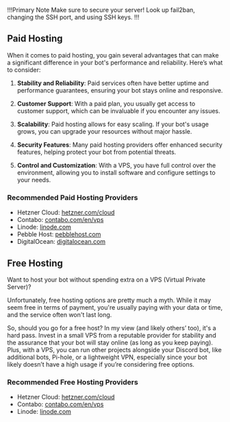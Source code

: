 !!!Primary Note
Make sure to secure your server! Look up fail2ban, changing the SSH port, and using SSH keys.
!!!
## Paid Hosting

When it comes to paid hosting, you gain several advantages that can make a significant difference in your bot's performance and reliability. Here’s what to consider:

1. **Stability and Reliability**: Paid services often have better uptime and performance guarantees, ensuring your bot stays online and responsive.

2. **Customer Support**: With a paid plan, you usually get access to customer support, which can be invaluable if you encounter any issues.

3. **Scalability**: Paid hosting allows for easy scaling. If your bot's usage grows, you can upgrade your resources without major hassle.

4. **Security Features**: Many paid hosting providers offer enhanced security features, helping protect your bot from potential threats.

5. **Control and Customization**: With a VPS, you have full control over the environment, allowing you to install software and configure settings to your needs.

### Recommended Paid Hosting Providers
- Hetzner Cloud: [hetzner.com/cloud](https://www.hetzner.com/cloud/)
- Contabo: [contabo.com/en/vps](https://contabo.com/en/vps/)
- Linode: [linode.com](https://www.linode.com/)
- Pebble Host: [pebblehost.com](https://pebblehost.com/)
- DigitalOcean: [digitalocean.com](https://www.digitalocean.com/)

## Free Hosting
Want to host your bot without spending extra on a VPS (Virtual Private Server)? 

Unfortunately, free hosting options are pretty much a myth. While it may seem free in terms of payment, you're usually paying with your data or time, and the service often won't last long.

So, should you go for a free host? In my view (and likely others’ too), it's a hard pass. Invest in a small VPS from a reputable provider for stability and the assurance that your bot will stay online (as long as you keep paying). Plus, with a VPS, you can run other projects alongside your Discord bot, like additional bots, Pi-hole, or a lightweight VPN, especially since your bot likely doesn’t have a high usage if you’re considering free options.

### Recommended Free Hosting Providers
- Hetzner Cloud: [hetzner.com/cloud](https://www.hetzner.com/cloud/)
- Contabo: [contabo.com/en/vps](https://contabo.com/en/vps/)
- Linode: [linode.com](https://www.linode.com/)